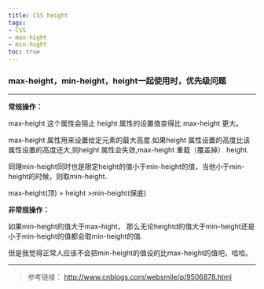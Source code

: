 ```yaml
---
title: CSS height
tags: 
- CSS
- max-hight
- min-hight
toc: true
---
```

### max-height，min-height，height一起使用时，优先级问题

---
**常规操作：**

max-height 这个属性会阻止 height 属性的设置值变得比 max-height 更大。
<!--more-->

max-height 属性用来设置给定元素的最大高度.如果height 属性设置的高度比该属性设置的高度还大,则height 属性会失效,max-height 重载（覆盖掉） height.

同理min-height同时也是限定height的值小于min-height的值，当他小于min-height的时候，则取min-height.

max-height(顶) > height  >min-height(保底)

**非常规操作：**

如果min-height的值大于max-hight， 那么无论heightd的值大于min-height还是小于min-height的值都会取min-height的值.

但是我觉得正常人应该不会把min-height的值设的比max-height的值吧，哈哈。

---
> 参考链接：
http://www.cnblogs.com/websmile/p/9506878.html
